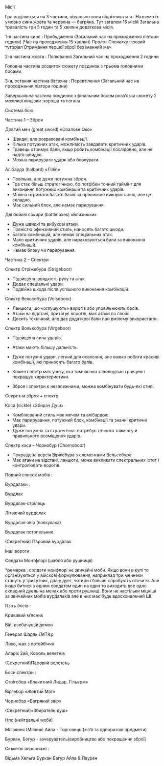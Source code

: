 Місії

Гра поділяється на 3 частини, візуально вони відрізняються . Назвемо їх умовно синя жовта та червона — багряна. Тут загалом 15 місій Загальна тривалість гри 5 годин та 5 хвилин додаткова місія.

1-я частина синя : Пробудження (Загальний час на проходження півтори години)
(Час на проходження 15 хвилин)
Пролог
Спочатку ігровий туторіал
Отримання першої зброї без іменний меч



2-я частина жовта : Полювання Загальний час на проходження 2 години

Головна частина розвиток сюжету поєдинок з трьома головними босами.

3-я, остання частина багряна : Перевтілення (Загальний час на проходження півтори години)

Завершальна частина поєдинок з фінальним босом розв’язка сюжету 2 можливі кінцівки :хороша та погана

Система бою

Частина 1 – Зброя

  

  

  

  

  

Довгий меч (great sword) «Опалове Око»

  

  

- Швидкі, але розраховані комбінації.
- Кілька потужних атак, можливість завдавати критичних ударів.
- Гравець отримує бали, якщо робить комбінації послідовно, але не надто швидко.
- Можна парирувати удари або блокувати.

  

  

  

  

  

Алібарда (halbard) «Лілія»

  

  

- Повільна, але дуже потужна зброя.
- Гра стає більш стратегічною, бо потрібен точний таймінг для виконання потужних комбінацій та критичних ударів.
- Можна отримати багато балів за правильне використання, але це складно.
- Має сильний блок, але немає парирування.

  

  

  

  

  

Дві бойові сокири (battle axes) «Близнюки»

  

  

- Дуже швидкі та вибухові атаки.
- Повністю офензивний стиль, наносять багато шкоди.
- Багато комбінацій, але немає спеціальних атак.
- Мало критичних ударів, але нараховуються бали за виконання комбінацій.
- Немає блоку чи парирування.

  

  

  

  

  

Частина 2 – Спектри

  

  

  

  

  

Спектр Стріжебура (Strigeboor)

  

  

- Підвищена швидкість руху та атак.
- Додає спеціальні удари.
- Подвійна шкода після успішного виконання комбінацій.

  

  

  

  

  

Спектр Вельсебура (Velseboor)

  

  

- Ланцюги, що «оглушують» ворогів або уповільнюють босів.
- Атаки на відстані, притягує ворогів, має атаки по площі.
- Досить технічний, але дає додаткові бали при вмілому використанні.

  

  

  

  

  

Спектр Волькобура (Virgeboor)

  

  

- Підвищена сила ударів.
- Атаки мають більшу дальність.
- Дуже потужні удари, легкий для освоєння, але важко робити красиві комбінації, які приносять багато балів.

  

  

  

  

  

- Кожен спектр має ульту, яка тимчасово заволодіває гравцем і покращує характеристики.
- Зброя і спектри є незалежними, можна комбінувати будь-які стилі.

  

  

  

  

  

Секретна зброя + спектр

  

  

  

  

  

Коса (sickle) «Збирач Душ»

  

  

- Комбінований стиль між мечем та алібардою.
- Має парирування, потужний блок, комбінації та значні критичні удари.
- Дуже потужна та стратегічна: потребує точного таймінгу й правильного розміщення ударів.

  

  

  

  

  

Спектр коси – Чорнобур (Chornoboor)

  

  

- Покращена версія Віржебура з елементами Вельсебура.
- Має атаки на відстані, ланцюги, може викликати спектральних істот і контролювати ворогів.

  

  
Повний список мобів :

Вурдалаки :

  

Вурдлак

Вурдалак-стрілець

Літаючий вурдалак

Вурдалак-звір (вовкулака)

Вурдалак потопельник 

(Секретний) Паровий вурдалак
  

Інші вороги : 

Солдати Монтфлорі (шабля або рушниця)
  

*ремарка : солдати монфлорі не звичайні моби. Якщо вони в купі то організуються у війскові формулювання, наприклад три мечнеки стануть у трикутник, два у дует, чотири і більше спробують оточити. Але якщо битися з одним солдатом один на один то виходить все одно складний дуель на мечах або проти рушниці. Вони не настільки міцніші за звичайних мобів вурдалаків але в них має буде вдосконалений ШІ.

  

Пʼять босів :

  

Кривавий мʼясник

Вій, всебачущій демон

Генерал Шарль ЛяПʼєр

Лихо, жах з потойбіччя

Аларік 2ий, Король велетнів



(Секретний)Паровий велетень

  

Боси спектри :

  

Стрігобор «Блакитний Лицар, Гільєрм»

Віргебор «Жовтий Маг»

Чорнобор «Багряний звір»

(Секретний)«Збиратель душ» 

  

Нпс (нейтральні моби)

  

Млівкиня (Млівик) Айла - Торговець (зілʼя та одноразові предмети)

Буркан, Богур - зачаруватель(виробництво або покращення зброї)

  

Сюжетні персонажі :

Відьма Хельга
Буркан Багур
Айла & Лаурен